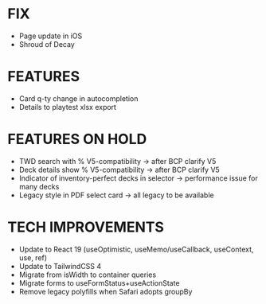# FIX
- Page update in iOS
- Shroud of Decay

# FEATURES
- Card q-ty change in autocompletion
- Details to playtest xlsx export

# FEATURES ON HOLD
- TWD search with % V5-compatibility -> after BCP clarify V5
- Deck details show % V5-compatibility -> after BCP clarify V5
- Indicator of inventory-perfect decks in selector -> performance issue for many decks
- Legacy style in PDF select card -> all legacy to be available

# TECH IMPROVEMENTS
- Update to React 19 (useOptimistic, useMemo/useCallback, useContext, use, ref)
- Update to TailwindCSS 4
- Migrate from isWidth to container queries
- Migrate forms to useFormStatus+useActionState
- Remove legacy polyfills when Safari adopts groupBy

